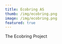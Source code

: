 ```yaml
---
title: Ecobring AS
thumb: /img/ecobring.png
image: /img/ecobring.png
featured: true
---
```

The Ecobring Project
